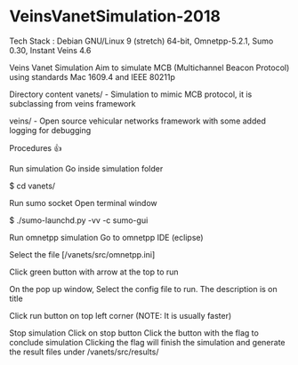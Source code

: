 # VeinsVanetSimulation-2018
Tech Stack :
Debian GNU/Linux 9 (stretch) 64-bit, Omnetpp-5.2.1,  Sumo 0.30, Instant Veins 4.6

Veins Vanet Simulation
Aim to simulate MCB (Multichannel Beacon Protocol) using standards Mac 1609.4 and IEEE 80211p

Directory content
vanets/ - Simulation to mimic MCB protocol, it is subclassing from veins framework

veins/ - Open source vehicular networks framework with some added logging for debugging



Procedures 👍

Run simulation
Go inside simulation folder

$ cd vanets/

Run sumo socket
Open terminal window

$ ./sumo-launchd.py -vv -c sumo-gui

Run omnetpp simulation
Go to omnetpp IDE (eclipse)

Select the file [/vanets/src/omnetpp.ini]

Click green button with arrow at the top to run

On the pop up window, Select the config file to run. The description is on title

Click run button on top left corner (NOTE: It is usually faster)

Stop simulation
Click on stop button
Click the button with the flag to conclude simulation
Clicking the flag will finish the simulation and generate the result files under
/vanets/src/results/
